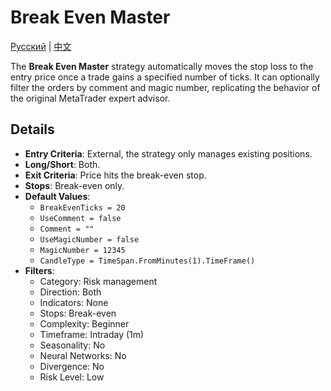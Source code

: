 # Break Even Master
[Русский](README_ru.md) | [中文](README_cn.md)

The **Break Even Master** strategy automatically moves the stop loss to the entry price once a trade gains a specified number of ticks. It can optionally filter the orders by comment and magic number, replicating the behavior of the original MetaTrader expert advisor.

## Details
- **Entry Criteria**: External, the strategy only manages existing positions.
- **Long/Short**: Both.
- **Exit Criteria**: Price hits the break-even stop.
- **Stops**: Break-even only.
- **Default Values**:
  - `BreakEvenTicks = 20`
  - `UseComment = false`
  - `Comment = ""`
  - `UseMagicNumber = false`
  - `MagicNumber = 12345`
  - `CandleType = TimeSpan.FromMinutes(1).TimeFrame()`
- **Filters**:
  - Category: Risk management
  - Direction: Both
  - Indicators: None
  - Stops: Break-even
  - Complexity: Beginner
  - Timeframe: Intraday (1m)
  - Seasonality: No
  - Neural Networks: No
  - Divergence: No
  - Risk Level: Low
